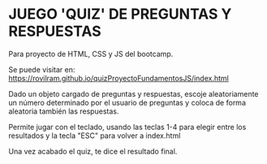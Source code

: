 # JUEGO 'QUIZ' DE PREGUNTAS Y RESPUESTAS
Para proyecto de HTML, CSS y JS del bootcamp.

Se puede visitar en:
<https://rovilram.github.io/quizProyectoFundamentosJS/index.html>


Dado un objeto cargado de preguntas y respuestas, escoje aleatoriamente un número determinado por el usuario de preguntas y coloca de forma aleatoria también las respuestas.

Permite jugar con el teclado, usando las teclas 1-4 para elegir entre los resultados y la tecla "ESC" para volver a index.html

Una vez acabado el quiz, te dice el resultado final.

